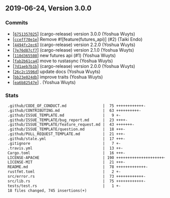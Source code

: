 ## 2019-06-24, Version 3.0.0
### Commits
- [[`6751357025`](https://github.com/rustasync/async-datagram/commit/6751357025399b02c48c21538b48141999ea10ed)] (cargo-release) version 3.0.0 (Yoshua Wuyts)
- [[`cceff70e1e`](https://github.com/rustasync/async-datagram/commit/cceff70e1e0d90de6e1eb8e33bc30cdd33431887)] Remove #![feature(futures_api)] (#2) (Taiki Endo)
- [[`4494fc2ec6`](https://github.com/rustasync/async-datagram/commit/4494fc2ec6ae7487c5377dbb9a3b42efc10216bf)] (cargo-release) version 2.2.0 (Yoshua Wuyts)
- [[`7e76d87cf7`](https://github.com/rustasync/async-datagram/commit/7e76d87cf7d6b68804e55fc055ebd8812e41ea10)] (cargo-release) version 2.1.0 (Yoshua Wuyts)
- [[`110d365508`](https://github.com/rustasync/async-datagram/commit/110d36550863c86452ebb166b9cf0de24ea9e223)] new futures api (#1) (Yoshua Wuyts)
- [[`fab2b61ca4`](https://github.com/rustasync/async-datagram/commit/fab2b61ca42076716374b6af81ed62653f804e7b)] move to rustasync (Yoshua Wuyts)
- [[`7d1aeb7b1b`](https://github.com/rustasync/async-datagram/commit/7d1aeb7b1bc1f645e4d0e125e87bf23e5420784d)] (cargo-release) version 2.0.0 (Yoshua Wuyts)
- [[`26c2c1596d`](https://github.com/rustasync/async-datagram/commit/26c2c1596dc28cadc6ceb20f406951919b7f7be7)] update docs (Yoshua Wuyts)
- [[`bb23e024db`](https://github.com/rustasync/async-datagram/commit/bb23e024db9dda16ecf6d635515c420bd0230390)] improve traits (Yoshua Wuyts)
- [[`ea6b82547e`](https://github.com/rustasync/async-datagram/commit/ea6b82547efe01e949ea90bd5a91cabdb13fd4a4)] . (Yoshua Wuyts)

### Stats
```diff
 .github/CODE_OF_CONDUCT.md                |  75 ++++++++++++-
 .github/CONTRIBUTING.md                   |  63 ++++++++++-
 .github/ISSUE_TEMPLATE.md                 |   9 +-
 .github/ISSUE_TEMPLATE/bug_report.md      |  23 ++++-
 .github/ISSUE_TEMPLATE/feature_request.md |  43 +++++++-
 .github/ISSUE_TEMPLATE/question.md        |  18 +++-
 .github/PULL_REQUEST_TEMPLATE.md          |  21 +++-
 .github/stale.yml                         |  17 +++-
 .gitignore                                |   7 +-
 .travis.yml                               |  13 ++-
 Cargo.toml                                |  16 +++-
 LICENSE-APACHE                            | 190 +++++++++++++++++++++++++++++++-
 LICENSE-MIT                               |  21 +++-
 README.md                                 |  78 +++++++++++++-
 rustfmt.toml                              |   2 +-
 src/error.rs                              |  73 ++++++++++++-
 src/lib.rs                                |  75 ++++++++++++-
 tests/test.rs                             |   1 +-
 18 files changed, 745 insertions(+)
```


